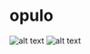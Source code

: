 # opulo
![alt text](https://raw.githubusercontent.com/notjek1/opulo/main/screenshots/kitty_screenshot.png)
![alt text](https://raw.githubusercontent.com/notjek1/opulo/main/screenshots/radare_screenshot.png)

